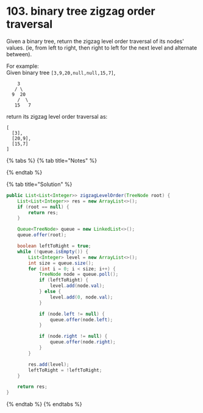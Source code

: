 # 103. binary tree zigzag order traversal

Given a binary tree, return the zigzag level order traversal of its nodes' values. \(ie, from left to right, then right to left for the next level and alternate between\).

For example:  
Given binary tree `[3,9,20,null,null,15,7]`,  


```text
    3
   / \
  9  20
    /  \
   15   7
```

return its zigzag level order traversal as:  


```text
[
  [3],
  [20,9],
  [15,7]
]
```

{% tabs %}
{% tab title="Notes" %}

{% endtab %}

{% tab title="Solution" %}
```java
public List<List<Integer>> zigzagLevelOrder(TreeNode root) {
    List<List<Integer>> res = new ArrayList<>();
    if (root == null) {
        return res;
    }

    Queue<TreeNode> queue = new LinkedList<>();
    queue.offer(root);

    boolean leftToRight = true;
    while (!queue.isEmpty()) {
        List<Integer> level = new ArrayList<>();
        int size = queue.size();
        for (int i = 0; i < size; i++) {
            TreeNode node = queue.poll();
            if (leftToRight) {
                level.add(node.val);
            } else {
                level.add(0, node.val);
            }

            if (node.left != null) {
                queue.offer(node.left);
            }

            if (node.right != null) {
                queue.offer(node.right);
            }
        }

        res.add(level);
        leftToRight = !leftToRight;
    }

    return res;
}
```
{% endtab %}
{% endtabs %}

